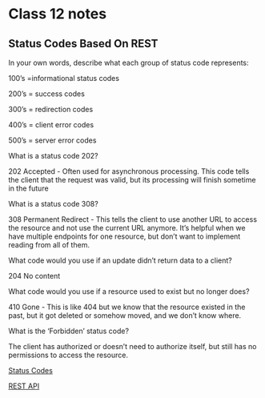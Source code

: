 # Class 12 notes

## Status Codes Based On REST

In your own words, describe what each group of status code represents:

100’s =informational status codes

200’s = success codes

300’s = redirection codes

400’s =  client error codes

500’s = server error codes

What is a status code 202?

202 Accepted - Often used for asynchronous processing. This code tells the client that the request was valid, but its processing will finish sometime in the future

What is a status code 308?

308 Permanent Redirect - This tells the client to use another URL to access the resource and not use the current URL anymore. It’s helpful when we have multiple endpoints for one resource, but don’t want to implement reading from all of them.

What code would you use if an update didn’t return data to a client?

204 No content

What code would you use if a resource used to exist but no longer does?

410 Gone - This is like 404 but we know that the resource existed in the past, but it got deleted or somehow moved, and we don’t know where.

What is the ‘Forbidden’ status code?

The client has authorized or doesn’t need to authorize itself, but still has no permissions to access the resource.




[Status Codes](https://www.moesif.com/blog/technical/api-design/Which-HTTP-Status-Code-To-Use-For-Every-CRUD-App/)

[REST API](https://www.youtube.com/channel/UCFbNIlppjAuEX4znoulh0Cw)